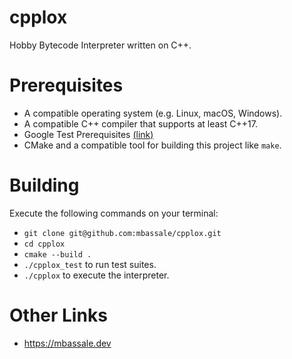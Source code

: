 # cpplox
Hobby Bytecode Interpreter written on C++.

# Prerequisites
- A compatible operating system (e.g. Linux, macOS, Windows).
- A compatible C++ compiler that supports at least C++17.
- Google Test Prerequisites [(link)](https://google.github.io/googletest/quickstart-cmake.html#prerequisites)
- CMake and a compatible tool for building this project like `make`.

# Building
Execute the following commands on your terminal:
- `git clone git@github.com:mbassale/cpplox.git`
- `cd cpplox`
- `cmake --build .`
- `./cpplox_test` to run test suites.
- `./cpplox` to execute the interpreter.

# Other Links
- https://mbassale.dev
